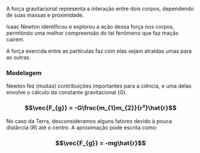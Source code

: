 A força gravitacional representa a interação entre dois corpos, dependendo de suas massas e proximidade. 

Isaac Newton identificou e explorou a ação dessa força nos corpos, permitindo uma melhor compreensão do tal fenômeno que faz maçãs caírem.


A força exercida entre as partículas faz com elas sejam atraídas umas para as outras.

### Modelagem
Newton fez (muitas) contribuições importantes para a ciência, e uma delas envolve o cálculo da constante gravitacional ($G$). 

### $$\vec{F_{g}} = -G\frac{m_{1}m_{2}}{r²}\hat{r}$$
No caso da Terra, desconsideramos alguns fatores devido à pouca distância ($R$) até o centro. A aproximação pode escrita como:
### $$\vec{F_{g}} = -mg\hat{r}$$

